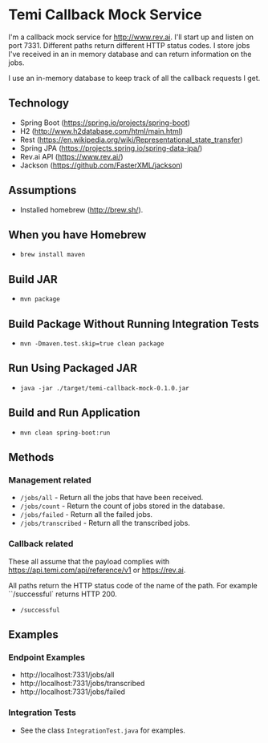 # Temi Callback Mock Service

I'm a callback mock service for http://www.rev.ai. I'll start up and listen on port 7331. Different paths return different HTTP status codes. I store jobs I've received in an in memory database and can return information on the jobs.

I use an in-memory database to keep track of all the callback requests I get.

## Technology
- Spring Boot (https://spring.io/projects/spring-boot)
- H2 (http://www.h2database.com/html/main.html)
- Rest (https://en.wikipedia.org/wiki/Representational_state_transfer)
- Spring JPA (https://projects.spring.io/spring-data-jpa/)
- Rev.ai API (https://www.rev.ai/)
- Jackson (https://github.com/FasterXML/jackson)

## Assumptions
- Installed homebrew (http://brew.sh/).

## When you have Homebrew
- `brew install maven`

## Build JAR
- `mvn package`

## Build Package Without Running Integration Tests
- `mvn -Dmaven.test.skip=true clean package` 

## Run Using Packaged JAR
- `java -jar ./target/temi-callback-mock-0.1.0.jar`

## Build and Run Application
- `mvn clean spring-boot:run`


## Methods
### Management related
- `/jobs/all` - Return all the jobs that have been received.
- `/jobs/count` - Return the count of jobs stored in the database.
- `/jobs/failed` - Return all the failed jobs.
- `/jobs/transcribed` - Return all the transcribed jobs.
### Callback related
These all assume that the payload complies with https://api.temi.com/api/reference/v1 or https://rev.ai.

All paths return the HTTP status code of the name of the path. For example ``/successful` returns HTTP 200.
- `/successful`

## Examples
### Endpoint Examples
- http://localhost:7331/jobs/all
- http://localhost:7331/jobs/transcribed
- http://localhost:7331/jobs/failed
### Integration Tests
- See the class `IntegrationTest.java` for examples.